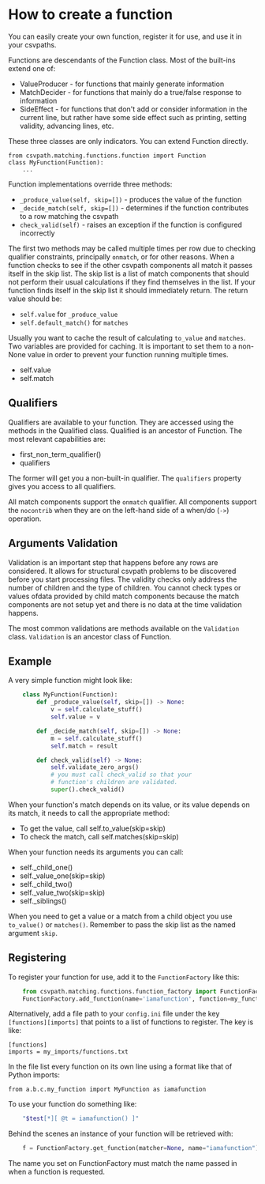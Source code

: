 
# How to create a function

You can easily create your own function, register it for use, and use it in your csvpaths.

Functions are descendants of the Function class. Most of the built-ins extend one of:
- ValueProducer - for functions that mainly generate information
- MatchDecider - for functions that mainly do a true/false response to information
- SideEffect - for functions that don't add or consider information in the current line, but rather have some side effect such as printing, setting validity, advancing lines, etc.

These three classes are only indicators. You can extend Function directly.

    from csvpath.matching.functions.function import Function
    class MyFunction(Function):
        ...

Function implementations override three methods:

- `_produce_value(self, skip=[])` - produces the value of the function
- `_decide_match(self, skip=[])` - determines if the function contributes to a row matching the csvpath
- `check_valid(self)` - raises an exception if the function is configured incorrectly

The first two methods may be called multiple times per row due to checking qualifier constraints, principally `onmatch`, or for other reasons. When a function checks to see if the other csvpath components all match it passes itself in the skip list. The skip list is a list of match components that should not perform their usual calculations if they find themselves in the list. If your function finds itself in the skip list it should immediately return. The return value should be:

- `self.value` for `_produce_value`
- `self.default_match()` for `matches`

Usually you want to cache the result of calculating `to_value` and `matches`. Two variables are provided for caching. It is important to set them to a non-None value in order to prevent your function running multiple times.

- self.value
- self.match

## Qualifiers

Qualifiers are available to your function. They are accessed using the methods in the Qualified class. Qualified is an ancestor of Function. The most relevant capabilities are:

- first_non_term_qualifier()
- qualifiers

The former will get you a non-built-in qualifier. The `qualifiers` property gives you access to all qualifiers.

All match components support the `onmatch` qualifier. All components support the `nocontrib` when they are on the left-hand side of a when/do (`->`) operation.

## Arguments Validation

Validation is an important step that happens before any rows are considered. It allows for structural csvpath problems to be discovered before you start processing files. The validity checks only address the number of children and the type of children. You cannot check types or values ofdata provided by child match components because the match components are not setup yet and there is no data at the time validation happens.

The most common validations are methods available on the `Validation` class. `Validation` is an ancestor class of Function.


## Example

A very simple function might look like:

```python
    class MyFunction(Function):
        def _produce_value(self, skip=[]) -> None:
            v = self.calculate_stuff()
            self.value = v

        def _decide_match(self, skip=[]) -> None:
            m = self.calculate_stuff()
            self.match = result

        def check_valid(self) -> None:
            self.validate_zero_args()
            # you must call check_valid so that your
            # function's children are validated.
            super().check_valid()
```

When your function's match depends on its value, or its value depends on its match, it needs to call the appropriate method:
- To get the value, call self.to_value(skip=skip)
- To check the match, call self.matches(skip=skip)

When your function needs its arguments you can call:
- self._child_one()
- self._value_one(skip=skip)
- self._child_two()
- self._value_two(skip=skip)
- self._siblings()

When you need to get a value or a match from a child object you use `to_value()` or `matches()`. Remember to pass the skip list as the named argument `skip`.

## Registering

To register your function for use, add it to the `FunctionFactory` like this:

```python
    from csvpath.matching.functions.function_factory import FunctionFactory
    FunctionFactory.add_function(name='iamafunction', function=my_function_instance)
```

Alternatively, add a file path to your `config.ini` file under the key `[functions][imports]` that points to a list of functions to register. The key is like:

    [functions]
    imports = my_imports/functions.txt

In the file list every function on its own line using a format like that of Python imports:

    from a.b.c.my_function import MyFunction as iamafunction

To use your function do something like:

```bash
    "$test[*][ @t = iamafunction() ]"
```

Behind the scenes an instance of your function will be retrieved with:

```python
    f = FunctionFactory.get_function(matcher=None, name="iamafunction")
```

The name you set on FunctionFactory must match the name passed in when a function is requested.

